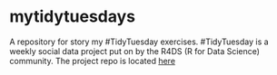 # mytidytuesdays

A repository for story my #TidyTuesday exercises.  #TidyTuesday is a weekly
social data project put on by the R4DS (R for Data Science) community. The
project repo is located
[here](https://github.com/rfordatascience/tidytuesday/blob/master/README.md)


